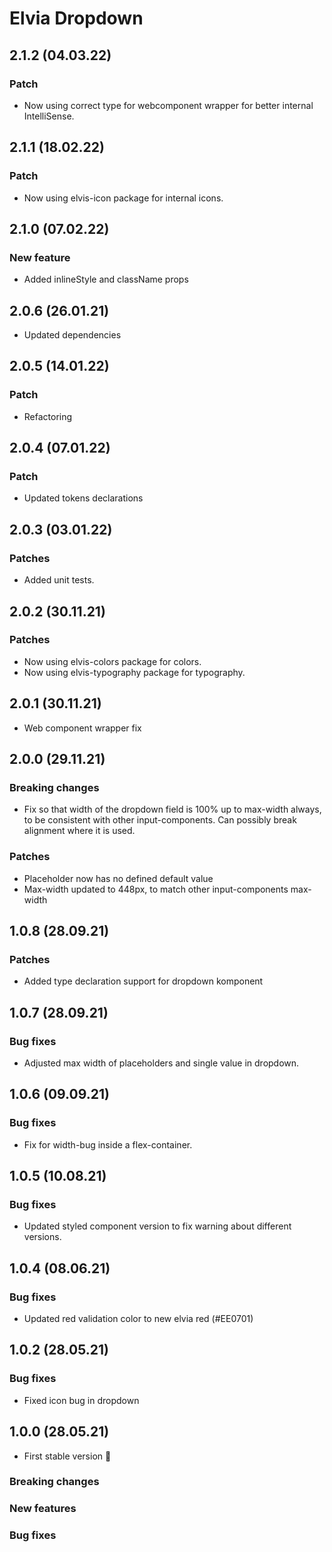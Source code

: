 # Elvia Dropdown

## 2.1.2 (04.03.22)

### Patch

- Now using correct type for webcomponent wrapper for better internal IntelliSense.

## 2.1.1 (18.02.22)

### Patch

- Now using elvis-icon package for internal icons.

## 2.1.0 (07.02.22)

### New feature

- Added inlineStyle and className props

## 2.0.6 (26.01.21)

- Updated dependencies

## 2.0.5 (14.01.22)

### Patch

- Refactoring

## 2.0.4 (07.01.22)

### Patch

- Updated tokens declarations

## 2.0.3 (03.01.22)

### Patches

- Added unit tests.

## 2.0.2 (30.11.21)

### Patches

- Now using elvis-colors package for colors.
- Now using elvis-typography package for typography.

## 2.0.1 (30.11.21)

- Web component wrapper fix

## 2.0.0 (29.11.21)

### Breaking changes

- Fix so that width of the dropdown field is 100% up to max-width always, to be consistent with other
  input-components. Can possibly break alignment where it is used.

### Patches

- Placeholder now has no defined default value
- Max-width updated to 448px, to match other input-components max-width

## 1.0.8 (28.09.21)

### Patches

- Added type declaration support for dropdown komponent

## 1.0.7 (28.09.21)

### Bug fixes

- Adjusted max width of placeholders and single value in dropdown.

## 1.0.6 (09.09.21)

### Bug fixes

- Fix for width-bug inside a flex-container.

## 1.0.5 (10.08.21)

### Bug fixes

- Updated styled component version to fix warning about different versions.

## 1.0.4 (08.06.21)

### Bug fixes

- Updated red validation color to new elvia red (#EE0701)

## 1.0.2 (28.05.21)

### Bug fixes

- Fixed icon bug in dropdown

## 1.0.0 (28.05.21)

- First stable version :tada:

### Breaking changes

### New features

### Bug fixes

